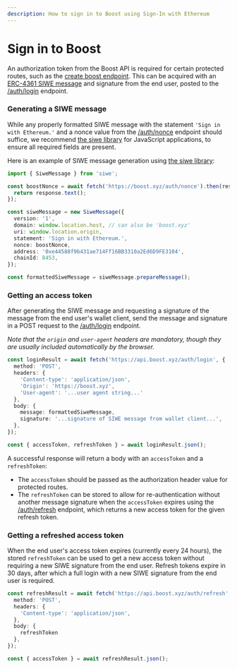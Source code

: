 ```yaml
---
description: How to sign in to Boost using Sign-In with Ethereum
---
```


# Sign in to Boost

An authorization token from the Boost API is required for certain protected routes, such as the [create boost endpoint](create-a-boost.md#submitting-the-create-boost-request). This can be acquired with an [ERC-4361 SIWE message](https://eips.ethereum.org/EIPS/eip-4361) and signature from the end user, posted to the [/auth/login](https://api.boost.xyz/docs#tag/auth/paths/\~1auth\~1login/post) endpoint.

### Generating a SIWE message

While any properly formatted SIWE message with the statement `'Sign in with Ethereum.'` and a nonce value from the [/auth/nonce](https://api.boost.xyz/docs#tag/auth/paths/\~1auth\~1nonce/get) endpoint should suffice, we recommend [the siwe library](https://www.npmjs.com/package/siwe) for JavaScript applications, to ensure all required fields are present.

Here is an example of SIWE message generation using [the siwe library](https://www.npmjs.com/package/siwe):&#x20;

```typescript
import { SiweMessage } from 'siwe';

const boostNonce = await fetch('https://boost.xyz/auth/nonce').then(response => {
  return response.text();
});

const siweMessage = new SiweMessage({
  version: '1',
  domain: window.location.host, // can also be 'boost.xyz'
  uri: window.location.origin,
  statement: 'Sign in with Ethereum.',
  nonce: boostNonce,
  address: '0xe44588f9b431ae714Ff16BB3310a2Ed6D9FE3104',
  chainId: 8453,
});

const formattedSiweMessage = siweMessage.prepareMessage();
```

### Getting an access token

After generating the SIWE message and requesting a signature of the message from the end user's wallet client, send the message and signature in a POST request to the [/auth/login](https://api.boost.xyz/docs#tag/auth/paths/\~1auth\~1login/post) endpoint.

_Note that the `origin` and `user-agent` headers are mandatory, though they are usually included automatically by the browser._

```typescript
const loginResult = await fetch('https://api.boost.xyz/auth/login', {
  method: 'POST',
  headers: {
    'Content-type': 'application/json',
    'Origin': 'https://boost.xyz',
    'User-agent': '...user agent string...'
  },
  body: {
    message: formattedSiweMessage,
    signature: '...signature of SIWE message from wallet client...',
  },
});

const { accessToken, refreshToken } = await loginResult.json();
```

A successful response will return a body with an `accessToken` and a `refreshToken`:&#x20;

* The `accessToken` should be passed as the authorization header value for protected routes.
* The `refreshToken` can be stored to allow for re-authentication without another message signature when the `accessToken` expires using the [/auth/refresh](https://api.boost.xyz/docs#tag/auth/paths/\~1auth\~1refresh/post) endpoint, which returns a new access token for the given refresh token.

### Getting a refreshed access token

When the end user's access token expires (currently every 24 hours), the stored `refreshToken` can be used to get a new access token without requiring a new SIWE signature from the end user. Refresh tokens expire in 30 days, after which a full login with a new SIWE signature from the end user is required.

```typescript
const refreshResult = await fetch('https://api.boost.xyz/auth/refresh', {
  method: 'POST',
  headers: {
    'Content-type': 'application/json',
  },
  body: {
    refreshToken
  },
});

const { accessToken } = await refreshResult.json();
```

